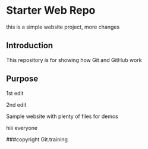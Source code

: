 # Starter Web Repo
this is a simple website project, more changes

## Introduction

This repository is for showing how Git and GitHub work

## Purpose

1st edit

2nd edit

Sample website with plenty of files for demos

hiii everyone

###copyright
Git.training
